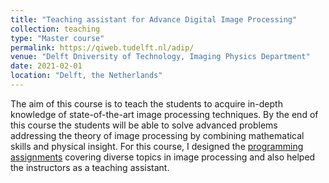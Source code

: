 ```yaml
---
title: "Teaching assistant for Advance Digital Image Processing"
collection: teaching
type: "Master course"
permalink: https://qiweb.tudelft.nl/adip/
venue: "Delft Dniversity of Technology, Imaging Physics Department"
date: 2021-02-01
location: "Delft, the Netherlands"
---
```


The aim of this course is to teach the students to acquire in-depth knowledge of state-of-the-art image processing techniques. By the end of this course the students will be able to solve advanced problems addressing the theory of image processing by combining mathematical skills and physical insight.
For this course, I designed the [programming assignments](https://qiweb.tudelft.nl/adip/) covering diverse topics in image processing and also helped the instructors as a teaching assistant.
